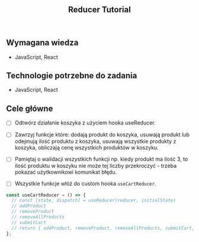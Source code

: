 <h2 align="center">Reducer Tutorial</h2>

<br>

## Wymagana wiedza

- JavaScript, React

## Technologie potrzebne do zadania

- JavaScript, React

## Cele główne

- [ ] Odtwórz działanie koszyka z użyciem hooka useReducer.

- [ ] Zawrzyj funkcje które: dodają produkt do koszyka, usuwają produkt lub odejmują ilość produktu z koszyka, usuwają wszystkie produkty z koszyka, obliczają cenę wszystkich produktów w koszyku.

- [ ] Pamiętaj o walidacji wszystkich funkcji np. kiedy produkt ma ilość 3, to ilość produktu w koszyku nie może tej liczby przekroczyć - trzeba pokazać użytkownikowi komunikat błędu.

- [ ] Wszystkie funkcje włóż do custom hooka `useCartReducer`.

```typescript
const useCartReducer = () => {
  // const [state, dispatch] = useReducer(reducer, initialState)
  // addProduct
  // removeProduct
  // removeAllProducts
  // submitCart
  // return { addProduct, removeProduct, removeAllProducts, submitCart, state }
};
```
